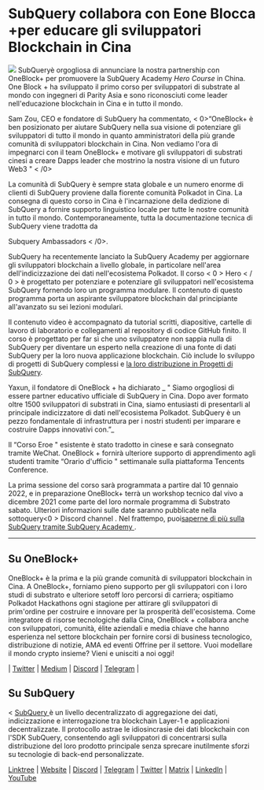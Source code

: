 # SubQuery collabora con Eone Blocca +per educare gli sviluppatori Blockchain in Cina

![](https://miro.medium.com/max/700/1*c1X5h-MEHHwjeqczDKvvCQ.png) SubQueryè orgogliosa di annunciare la nostra partnership con OneBlock+ per promuovere la SubQuery Academy  _Hero Course_  in China. One Block + ha sviluppato il primo corso per sviluppatori di substrate al mondo con ingegneri di Parity Asia e sono riconosciuti come leader nell'educazione blockchain in Cina e in tutto il mondo.

Sam Zou, CEO e fondatore di SubQuery ha commentato, < 0>“OneBlock+ è ben posizionato per aiutare SubQuery nella sua visione di potenziare gli sviluppatori di tutto il mondo in quanto amministratori della più grande comunità di sviluppatori blockchain in Cina. Non vediamo l'ora di impegnarci con il team OneBlock+ e motivare gli sviluppatori di substrati cinesi a creare Dapps leader che mostrino la nostra visione di un futuro Web3 " < /0>

La comunità di SubQuery è sempre stata globale e un numero enorme di clienti di SubQuery proviene dalla fiorente comunità Polkadot in Cina. La consegna di questo corso in Cina è l'incarnazione della dedizione di SubQuery a fornire supporto linguistico locale per tutte le nostre comunità in tutto il mondo. Contemporaneamente, tutta la documentazione tecnica di SubQuery viene tradotta da

Subquery Ambassadors < /0>.</p> 

SubQuery ha recentemente lanciato la SubQuery Academy per aggiornare gli sviluppatori blockchain a livello globale, in particolare nell'area dell'indicizzazione dei dati nell'ecosistema Polkadot. Il corso < 0 > Hero < / 0 > è progettato per potenziare e potenziare gli sviluppatori nell'ecosistema SubQuery fornendo loro un programma modulare. Il contenuto di questo programma porta un aspirante sviluppatore blockchain dal principiante all'avanzato su sei lezioni modulari.

Il contenuto video è accompagnato da tutorial scritti, diapositive, cartelle di lavoro di laboratorio e collegamenti al repository di codice GitHub finito. Il corso è progettato per far sì che uno sviluppatore non sappia nulla di SubQuery per diventare un esperto nella creazione di una fonte di dati SubQuery per la loro nuova applicazione blockchain. Ciò include lo sviluppo di progetti di SubQuery complessi e [ la loro distribuzione in Progetti di SubQuery](https://project.subquery.network/).

Yaxun, il fondatore di OneBlock + ha dichiarato _ " Siamo orgogliosi di essere partner educativo ufficiale di SubQuery in Cina. Dopo aver formato oltre 1500 sviluppatori di substrati in Cina, siamo entusiasti di presentarli al principale indicizzatore di dati nell'ecosistema Polkadot. SubQuery è un pezzo fondamentale di infrastruttura per i nostri studenti per imparare e costruire Dapps innovativi con.”_

Il “Corso Eroe " esistente è stato tradotto in cinese e sarà consegnato tramite WeChat. OneBlock + fornirà ulteriore supporto di apprendimento agli studenti tramite “Orario d'ufficio " settimanale sulla piattaforma Tencents Conference.

La prima sessione del corso sarà programmata a partire dal 10 gennaio 2022, e in preparazione OneBlock+ terrà un workshop tecnico dal vivo a dicembre 2021 come parte del loro normale programma di Substrato sabato. Ulteriori informazioni sulle date saranno pubblicate nella sottoquery<0 > Discord channel </a>. Nel frattempo, puoi[saperne di più sulla SubQuery tramite SubQuery Academy ](https://subquery.coassemble.com/unlock/dOKZW6O#/).



---



## Su OneBlock+

OneBlock+ è la prima e la più grande comunità di sviluppatori blockchain in Cina. A OneBlock+, forniamo pieno supporto per gli sviluppatori con i loro studi di substrato e ulteriore setoff loro percorsi di carriera; ospitiamo Polkadot Hackathons ogni stagione per attirare gli sviluppatori di prim'ordine per costruire e innovare per la prosperità dell'ecosistema. Come integratore di risorse tecnologiche dalla Cina, OneBlock + collabora anche con sviluppatori, comunità, élite aziendali e media chiave che hanno esperienza nel settore blockchain per fornire corsi di business tecnologico, distribuzione di notizie, AMA ed eventi Offrine per il settore. Vuoi modellare il mondo crypto insieme? Vieni e unisciti a noi oggi!

|  [Twitter](https://mobile.twitter.com/oneblock_)  |  [Medium](https://medium.com/@OneBlockplus?p=5a6193755f9b) |  [Discord](https://discord.gg/5aWx6Rch)  |  [Telegram](https://t.me/oneblock_dev)  |



## Su SubQuery

< [ SubQuery ](https://subquery.network/) è un livello decentralizzato di aggregazione dei dati, indicizzazione e interrogazione tra blockchain Layer-1 e applicazioni decentralizzate. Il protocollo astrae le idiosincrasie dei dati blockchain con l'SDK SubQuery, consentendo agli sviluppatori di concentrarsi sulla distribuzione del loro prodotto principale senza sprecare inutilmente sforzi su tecnologie di back-end personalizzate.

​​[Linktree](https://linktr.ee/subquerynetwork)  |  [Website](https://subquery.network/)  |  [Discord](https://discord.com/invite/78zg8aBSMG)  |  [Telegram](https://t.me/subquerynetwork)  |  [Twitter](https://twitter.com/subquerynetwork)  |  [Matrix](https://matrix.to/#/#subquery:matrix.org)  |  [LinkedIn](https://www.linkedin.com/company/subquery)  |  [YouTube](https://www.youtube.com/channel/UCi1a6NUUjegcLHDFLr7CqLw)
